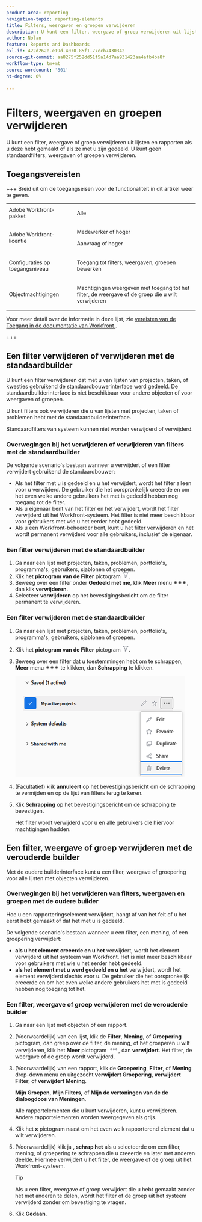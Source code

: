 ```yaml
---
product-area: reporting
navigation-topic: reporting-elements
title: Filters, weergaven en groepen verwijderen
description: U kunt een filter, weergave of groep verwijderen uit lijsten en rapporten als u deze hebt gemaakt of als ze met u zijn gedeeld. U kunt geen standaardfilters, weergaven of groepen verwijderen.
author: Nolan
feature: Reports and Dashboards
exl-id: 422d262e-e19d-4070-85f1-77ecb7430342
source-git-commit: aa8275f252dd51f5a14d7aa931423aa4afb4ba8f
workflow-type: tm+mt
source-wordcount: '801'
ht-degree: 0%

---
```


# Filters, weergaven en groepen verwijderen

<!-- Audited: 11/2024 -->

U kunt een filter, weergave of groep verwijderen uit lijsten en rapporten als u deze hebt gemaakt of als ze met u zijn gedeeld. U kunt geen standaardfilters, weergaven of groepen verwijderen.

## Toegangsvereisten

+++ Breid uit om de toegangseisen voor de functionaliteit in dit artikel weer te geven. 

<table style="table-layout:auto"> 
 <col> 
 <col> 
 <tbody> 
  <tr> 
   <td role="rowheader">Adobe Workfront-pakket</td> 
   <td> <p>Alle</p> </td> 
  </tr> 
  <tr> 
   <td role="rowheader">Adobe Workfront-licentie</strong></td> 
   <td> 
    <p>Medewerker of hoger</p>
    <p>Aanvraag of hoger</p>
   </td>
  </tr> 
  <tr> 
   <td role="rowheader">Configuraties op toegangsniveau</td> 
   <td> <p>Toegang tot filters, weergaven, groepen bewerken</p>
   </td> 
  </tr> 
  <tr> 
   <td role="rowheader">Objectmachtigingen</td> 
    <td> <p>Machtigingen weergeven met toegang tot het filter, de weergave of de groep die u wilt verwijderen</p></td> 
   </td> 
  </tr> 
 </tbody> 
</table>

Voor meer detail over de informatie in deze lijst, zie [ vereisten van de Toegang in de documentatie van Workfront ](/help/quicksilver/administration-and-setup/add-users/access-levels-and-object-permissions/access-level-requirements-in-documentation.md).

+++

## Een filter verwijderen of verwijderen met de standaardbuilder

U kunt een filter verwijderen dat met u van lijsten van projecten, taken, of kwesties gebruikend de standaardbouwerinterface werd gedeeld. De standaardbuilderinterface is niet beschikbaar voor andere objecten of voor weergaven of groepen.

U kunt filters ook verwijderen die u van lijsten met projecten, taken of problemen hebt met de standaardbuilderinterface.

Standaardfilters van systeem kunnen niet worden verwijderd of verwijderd.

### Overwegingen bij het verwijderen of verwijderen van filters met de standaardbuilder

De volgende scenario&#39;s bestaan wanneer u verwijdert of een filter verwijdert gebruikend de standaardbouwer:

* Als het filter met u is gedeeld en u het verwijdert, wordt het filter alleen voor u verwijderd. De gebruiker die het oorspronkelijk creeerde en om het even welke andere gebruikers het met is gedeeld hebben nog toegang tot de filter.
* Als u eigenaar bent van het filter en het verwijdert, wordt het filter verwijderd uit het Workfront-systeem. Het filter is niet meer beschikbaar voor gebruikers met wie u het eerder hebt gedeeld.
* Als u een Workfront-beheerder bent, kunt u het filter verwijderen en het wordt permanent verwijderd voor alle gebruikers, inclusief de eigenaar.

### Een filter verwijderen met de standaardbuilder

1. Ga naar een lijst met projecten, taken, problemen, portfolio&#39;s, programma&#39;s, gebruikers, sjablonen of groepen.
1. Klik het **pictogram van de Filter** pictogram ![ van de Filter ](assets/filter-nwepng.png).
1. Beweeg over een filter onder **Gedeeld met me**, klik **Meer** menu ![ Meer pictogram ](assets/more-icon-spectrum.png), dan klik **verwijderen**.
1. Selecteer **verwijderen** op het bevestigingsbericht om de filter permanent te verwijderen.

### Een filter verwijderen met de standaardbuilder

1. Ga naar een lijst met projecten, taken, problemen, portfolio&#39;s, programma&#39;s, gebruikers, sjablonen of groepen.
1. Klik het **pictogram van de Filter** pictogram ![ van de Filter ](assets/filter-nwepng.png).
1. Beweeg over een filter dat u toestemmingen hebt om te schrappen, **Meer** menu ![ {meer pictogram ](assets/more-icon-spectrum.png) te klikken, dan **Schrapping** te klikken.

   ![ filter van de Schrapping ](assets/new-filters-more-menu-options-with-delete.png)

1. (Facultatief) klik **annuleert** op het bevestigingsbericht om de schrapping te vermijden en op de lijst van filters terug te keren.
1. Klik **Schrapping** op het bevestigingsbericht om de schrapping te bevestigen.

   Het filter wordt verwijderd voor u en alle gebruikers die hiervoor machtigingen hadden.

## Een filter, weergave of groep verwijderen met de verouderde builder

Met de oudere builderinterface kunt u een filter, weergave of groepering voor alle lijsten met objecten verwijderen.

### Overwegingen bij het verwijderen van filters, weergaven en groepen met de oudere builder

Hoe u een rapporteringselement verwijdert, hangt af van het feit of u het eerst hebt gemaakt of dat het met u is gedeeld.

De volgende scenario&#39;s bestaan wanneer u een filter, een mening, of een groepering verwijdert:

* **als u het element creeerde en u het** verwijdert, wordt het element verwijderd uit het systeem van Workfront. Het is niet meer beschikbaar voor gebruikers met wie u het eerder hebt gedeeld.
* **als het element met u werd gedeeld en u het** verwijdert, wordt het element verwijderd slechts voor u. De gebruiker die het oorspronkelijk creeerde en om het even welke andere gebruikers het met is gedeeld hebben nog toegang tot het.

### Een filter, weergave of groep verwijderen met de verouderde builder

1. Ga naar een lijst met objecten of een rapport.
1. (Voorwaardelijk) van een lijst, klik de **Filter**, **Mening**, of **Groepering** pictogram, dan greep over de filter, de mening, of het groeperen u wilt verwijderen, klik het **Meer** pictogram ![ Meer pictogram ](assets/more-icon.png), dan **verwijdert**. Het filter, de weergave of de groep wordt verwijderd.
1. (Voorwaardelijk) van een rapport, klik de **Groepering**, **Filter**, of **Mening** drop-down menu en uitgezocht **verwijdert Groepering**, **verwijdert Filter**, of **verwijdert Mening**.

   **Mijn Groepen**, **Mijn Filters,** of **Mijn de vertoningen van de de dialoogdoos van Meningen**.

   Alle rapportelementen die u kunt verwijderen, kunt u verwijderen. Andere rapportelementen worden weergegeven als grijs.

1. Klik het **x** pictogram naast om het even welk rapporterend element dat u wilt verwijderen.
1. (Voorwaardelijk) klik ja **, schrap het** als u selecteerde om een filter, mening, of groepering te schrappen die u creeerde en later met anderen deelde. Hiermee verwijdert u het filter, de weergave of de groep uit het Workfront-systeem.

   >[!TIP]
   >
   >Als u een filter, weergave of groep verwijdert die u hebt gemaakt zonder het met anderen te delen, wordt het filter of de groep uit het systeem verwijderd zonder om bevestiging te vragen.

1. Klik **Gedaan**.

